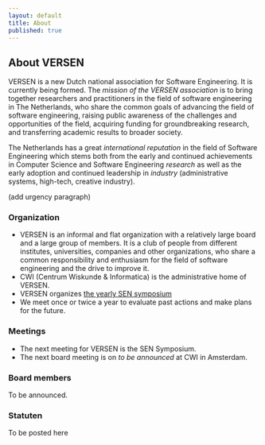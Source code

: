 ```yaml
---
layout: default
title: About
published: true
---
```


## About VERSEN

VERSEN is a new Dutch national association for Software Engineering. It is currently being formed. The *mission of the VERSEN association* is to bring together researchers and practitioners in the field of software engineering in The Netherlands, who share the common goals of advancing the field of software engineering, raising public awareness of the challenges and opportunities of the field, acquiring funding for groundbreaking research, and transferring academic results to broader society.

The Netherlands has a great _international reputation_ in the field of Software Engineering which stems both from the early and continued achievements in Computer Science and Software Engineering _research_ as well as the early adoption and continued leadership in _industry_ (administrative systems, high-tech, creative industry). 

(add urgency paragraph)

### Organization

* VERSEN is an informal and flat organization with a relatively large board and a large group of members. It is a club of people from different institutes, universities, companies and other organizations, who share a common responsibility and enthusiasm for the field of software engineering and the drive to improve it. 
* CWI (Centrum Wiskunde \& Informatica) is the administrative home of VERSEN.
* VERSEN organizes [the yearly SEN symposium](http://www.sen-symposium.nl)
* We meet once or twice a year to evaluate past actions and make plans for the future.

### Meetings

* The next meeting for VERSEN is the SEN Symposium.
* The next board meeting is on _to be announced_ at CWI in Amsterdam.

### Board members

To be announced.

### Statuten

To be posted here

